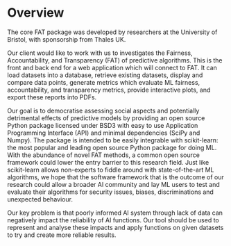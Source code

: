 # Overview
The core FAT package was developed by researchers at the University of Bristol, with sponsorship from Thales UK. 

Our client would like to work with us to investigates the Fairness, Accountability, and Transparency (FAT) of predictive algorithms. This is the front and back end for a web application which will connect to FAT. It can load datasets into a database, retrieve existing datasets, display and compare data points, generate metrics which evaluate ML fairness, accountability, and transparency metrics, provide interactive plots, and export these reports into PDFs.

Our goal is to democratise assessing social aspects and potentially detrimental effects of predictive models by providing an open source Python package licensed under BSD3 with easy to use Application Programming Interface (API) and minimal dependencies (SciPy and Numpy). The package is intended to be easily integrable with scikit-learn: the most popular and leading open source Python package for doing ML. With the abundance of novel FAT methods, a common open source framework could lower the entry barrier to this research field. Just like scikit-learn allows non-experts to fiddle around with state-of-the-art ML algorithms, we hope that the software framework that is the outcome of our research could allow a broader AI community and lay ML users to test and evaluate their algorithms for security issues, biases, discriminations and unexpected behaviour.

Our key problem is that poorly informed AI system through lack of data can negatively impact the reliability of AI functions. Our tool should be used to represent and analyse these impacts and apply functions on given datasets to try and create more reliable results.